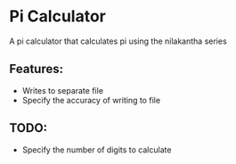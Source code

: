 # Pi Calculator
A pi calculator that calculates pi using the nilakantha series
## Features:
- Writes to separate file
- Specify the accuracy of writing to file
## TODO:
- Specify the number of digits to calculate